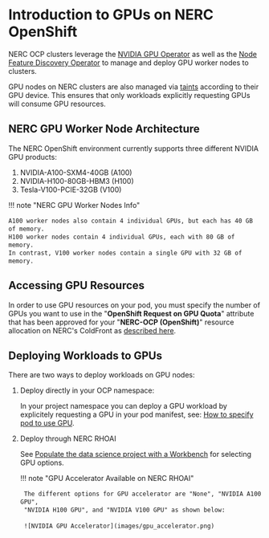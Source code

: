 # Introduction to GPUs on NERC OpenShift

NERC OCP clusters leverage the [NVIDIA GPU Operator](https://docs.nvidia.com/datacenter/cloud-native/gpu-operator/latest/index.html)
as well as the [Node Feature Discovery Operator](https://docs.openshift.com/container-platform/4.15/hardware_enablement/psap-node-feature-discovery-operator.html)
to manage and deploy GPU worker nodes to clusters.

GPU nodes on NERC clusters are also managed via
[taints](https://kubernetes.io/docs/concepts/scheduling-eviction/taint-and-toleration/)
according to their GPU device. This ensures that only workloads explicitly
requesting GPUs will consume GPU resources.

## NERC GPU Worker Node Architecture

The NERC OpenShift environment currently supports three different NVIDIA GPU
 products:

1. NVIDIA-A100-SXM4-40GB (A100)
2. NVIDIA-H100-80GB-HBM3 (H100)
3. Tesla-V100-PCIE-32GB (V100)

!!! note "NERC GPU Worker Nodes Info"
    
    A100 worker nodes also contain 4 individual GPUs, but each has 40 GB of memory.
    H100 worker nodes contain 4 individual GPUs, each with 80 GB of memory.
    In contrast, V100 worker nodes contain a single GPU with 32 GB of memory.

## Accessing GPU Resources

In order to use GPU resources on your pod, you must specify the number of GPUs
you want to use in the "**OpenShift Request on GPU Quota**" attribute that has
been approved for your "**NERC-OCP (OpenShift)**" resource allocation on NERC's
ColdFront as [described here](../../get-started/allocation/allocation-details.md#pi-and-manager-allocation-view-of-openshift-resource-allocation).

## Deploying Workloads to GPUs

There are two ways to deploy workloads on GPU nodes:

1. Deploy directly in your OCP namespace:

    In your project namespace you can deploy a GPU workload by explicitely requesting
    a GPU in your pod manifest, see: [How to specify pod to use GPU](../applications/scaling-and-performance-guide.md#how-to-specify-pod-to-use-gpu).

2. Deploy through NERC RHOAI

    See [Populate the data science project with a Workbench](../../openshift-ai/data-science-project/using-projects-the-rhoai.md#populate-the-data-science-project-with-a-workbench)
    for selecting GPU options.

    !!! note "GPU Accelerator Available on NERC RHOAI"

        The different options for GPU accelerator are "None", "NVIDIA A100 GPU",
        "NVIDIA H100 GPU", and "NVIDIA V100 GPU" as shown below:

        ![NVIDIA GPU Accelerator](images/gpu_accelerator.png)

